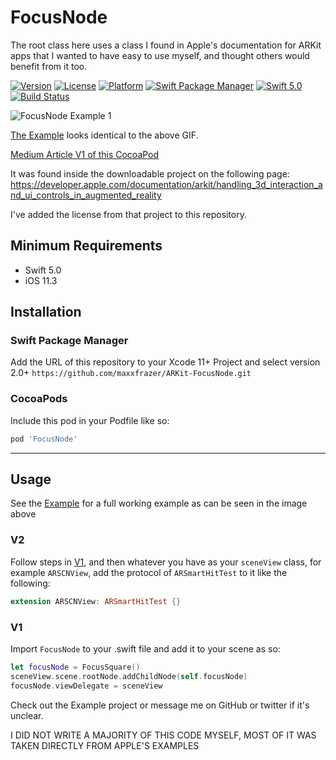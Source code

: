 # FocusNode

The root class here uses a class I found in Apple's documentation for ARKit apps that I wanted to have easy to use myself, and thought others would benefit from it too.

[![Version](https://img.shields.io/cocoapods/v/FocusNode.svg)](https://cocoapods.org/pods/FocusNode)
[![License](https://img.shields.io/cocoapods/l/FocusNode.svg)](https://cocoapods.org/pods/FocusNode)
[![Platform](https://img.shields.io/cocoapods/p/FocusNode.svg)](https://cocoapods.org/pods/FocusNode)
[![Swift Package Manager](https://img.shields.io/badge/Swift_Package_Manager-v2.0.0-orange.svg?style=flat)](https://github.com/apple/swift-package-manager)
[![Swift 5.0](https://img.shields.io/badge/Swift-5.0-orange.svg?style=flat)](https://swift.org/)
[![Build Status](https://travis-ci.com/maxxfrazer/ARKit-FocusNode.svg?branch=master)](https://travis-ci.com/maxxfrazer/ARKit-FocusNode)

![FocusNode Example 1](https://github.com/maxxfrazer/ARKit-FocusNode/blob/master/media/FocusNode-Example1.gif)

[The Example](./Example) looks identical to the above GIF.

[Medium Article V1 of this CocoaPod](https://medium.com/@maxxfrazer/arkit-pods-focusnode-46343cffe7fe)


It was found inside the downloadable project on the following page:
https://developer.apple.com/documentation/arkit/handling_3d_interaction_and_ui_controls_in_augmented_reality

I've added the license from that project to this repository.

## Minimum Requirements
  - Swift 5.0
  - iOS 11.3

## Installation

### Swift Package Manager

Add the URL of this repository to your Xcode 11+ Project and select version 2.0+
`https://github.com/maxxfrazer/ARKit-FocusNode.git`

### CocoaPods
Include this pod in your Podfile like so:

```ruby
pod 'FocusNode'
```
---
## Usage

See the [Example](./Example) for a full working example as can be seen in the image above

### V2

Follow steps in [V1](v1), and then whatever you have as your `sceneView` class, for example `ARSCNView`, add the protocol of `ARSmartHitTest` to it like the following:
```swift
extension ARSCNView: ARSmartHitTest {}
```

### V1
Import `FocusNode` to your .swift file and add it to your scene as so:

```swift
let focusNode = FocusSquare()
sceneView.scene.rootNode.addChildNode(self.focusNode)
focusNode.viewDelegate = sceneView
```

Check out the Example project or message me on GitHub or twitter if it's unclear.


I DID NOT WRITE A MAJORITY OF THIS CODE MYSELF, MOST OF IT WAS TAKEN DIRECTLY FROM APPLE'S EXAMPLES
